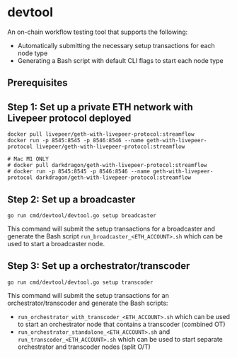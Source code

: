 # devtool

An on-chain workflow testing tool that supports the following:

- Automatically submitting the necessary setup transactions for each node type
- Generating a Bash script with default CLI flags to start each node type

## Prerequisites

## Step 1: Set up a private ETH network with Livepeer protocol deployed

```
docker pull livepeer/geth-with-livepeer-protocol:streamflow
docker run -p 8545:8545 -p 8546:8546 --name geth-with-livepeer-protocol livepeer/geth-with-livepeer-protocol:streamflow

# Mac M1 ONLY
# docker pull darkdragon/geth-with-livepeer-protocol:streamflow
# docker run -p 8545:8545 -p 8546:8546 --name geth-with-livepeer-protocol darkdragon/geth-with-livepeer-protocol:streamflow

```


## Step 2: Set up a broadcaster

`go run cmd/devtool/devtool.go setup broadcaster`

This command will submit the setup transactions for a broadcaster and generate the Bash script
`run_broadcaster_<ETH_ACCOUNT>.sh` which can be used to start a broadcaster node.

## Step 3: Set up a orchestrator/transcoder

`go run cmd/devtool/devtool.go setup transcoder`

This command will submit the setup transactions for an orchestrator/transcoder and generate the Bash scripts:

* `run_orchestrator_with_transcoder_<ETH_ACCOUNT>.sh` which can be used to start an orchestrator node that contains a transcoder (combined OT)
* `run_orchestrator_standalone_<ETH_ACCOUNT>.sh`  and `run_transcoder_<ETH_ACCOUNT>.sh` which can be used to start separate orchestrator and transcoder nodes (split O/T)
